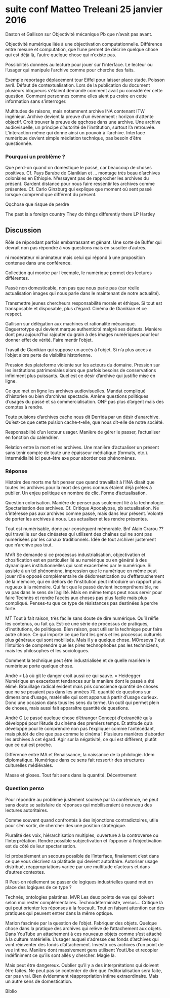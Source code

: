 
# suite conf Matteo Treleani 25 janvier 2016


Daston et Gallison sur Objectivité mécanique
Pb que n’avait pas avant.

Objectivité numérique liée à une objectivation computationnelle. Différence entre mesure et computation, que l’une permet de décrire quelque chose qui est déjà là, l’autre quelque chose qui n’existe pas.

Possibilités données au lecture pour jouer sur l’interface. Le lecteur ou l’usager qui manipule l‘archive comme pour cherche des faits.

Exemple reportage déplacement tour Eiffel pour laisser place stade. Poisson avril.
Défaut de contextualisation. Lors de la publication du document plusieurs blogueurs s’étaient demandé comment avait pu considéréer cette question. Comment personnes comme elles aient pu croire en cette information sans s’interroger.

Multitudes de raisons, mais notamment archive INA contenant ITW ingénieur. Archive devient la preuve d’un événement : horizon d’attente objectif. Croit trouver la preuve de qqchose dans une archive. Une archive audiovisuelle, un principe d’autorité de l’institution, surtout l’a retrouvée. L’interaction même qui donne ainsi un pouvoir à l’archive. 
Interface numérique devient simple médiation technique, pas besoin d’être questionnée.

### Pourquoi un problème ?

Que perd-on quand on domestique le passé, car beaucoup de choses positives.
Cf. Pays Barabe de Gianikian et … montage très beau d’archives coloniales en Ethiopie. 
N’essayent pas de rapprocher les archives du présent. Gardent distance pour nous faire ressentir les archives comme présentes.
Cf. Carlo Ginzburg qui explique que moment où sent passé lorsque comprend que différent du présent.

Qqchose que risque de perdre 

The past is a foreign country
They do things differently there
LP Hartley


## Discussion

Rôle de répondant parfois embarrassant et gênant.
Une sorte de Buffer qui devrait non pas répondre à vos questions mais en susciter d’autres.

ni modérateur ni animateur mais celui qui répond à une proposition contenue dans une conférence.

Collection qui montre par l’exemple, le numérique permet des lectures différentes.

Passé non domesticable, non pas que nous parle pas (car réelle actualisation images qui nous parle dans le maintenant de notre actualité).

Transmettre jeunes chercheurs responsabilité morale et éthique. Si tout est transposable et disposable, plus d’égard. Cinéma de Gianikian et ce respect.

Gallison sur délégation aux machines et rationalité mécanique.
Daguerrotype qui devient marque authenticité malgré ses défauts.
Manière dont peu aujourd’hui rajouter du grain à des images numériques pour leur donner effet de vérité. Faire mentir l’objet.

Travail de Gianikian qui suppose un accès à l’objet. Si n’a plus accès à l’objet alors perte de visibilité historienne.

Pression des plateforme violente sur les acteurs du domaine. Pression sur les institutions patrimoniales alors que parfois besoins de conservations infiniment plus puissants. Quel est ce désir d’archive qui justifie mise en ligne.

Ce que met en ligne les archives audiovisuelles. Mandat compliqué d’historien ou bien d’archives spectacle. Amène questions politiques d’usages du passé et sa commercialisation. ONF pas plus d’argent mais des comptes à rendre.

Toute pulsions d’archives cache nous dit Derrida par un désir d’anarchive. Qu’est-ce que cette pulsion cache-t-elle, que nous dit-elle de notre société.

Responsabilité d’un lecteur usager.
Manière de gérer le passer, l’actualiser en fonction du calendrier.

Relation entre la mort et les archives. Une manière d’actualiser un présent sans tenir compte de toute une épaisseur médiatique (formats, etc.). Intermédialité ici peut-être axe pour aborder ces phénomènes.

### Réponse

Histoire des morts me fait penser que quand travaillait à l’INA disait que toutes les archives pour la mort des gens connus étaient déjà prêtes à publier. Un enjeu politique en nombre de clic. Forme d’actualisation.
  
Question colorisation. Manière de penser pas seulement lié à la technologie. Spectarisation des archives. Cf. Critique Apocalypse, pb actualisation. Ne s’intéresse pas aux archives comme passé, mais dans leur présent. Volonté de porter les archives à nous. Les actualiser et les rendre présentes.

Tout est numérisable, donc par conséquent mémorable.
Bnf Alain Crarou ?? qui travaille sur des cinéastes qui utilisent des chaînes qui ne sont pas numérisées par les canaux traditionnels. Idée de tout archiver justement que n’archive pas tout.

MVR Se demande si ce processus industrialisation, objectivation et chosification est en particulier lié au numérique ou en général à des dynamiques institutionnelles qui sont exacerbées par le numérique.
Si assiste à un tel phénomène, impression que le numérique en même peut jouer rôle opposé complémentaire de dédomestication ou d’effarouchement de la mémoire, qui en dehors de l’institution peut introduire un rapport plus rugueux à la mémoire. Qui fait que le passé devient incompréhensible, ne va pas dans le sens de l’agilité. Mais en même temps peut nous servir pour faire Technès et rendre l’accès aux choses pas plus facile mais plus compliqué.
Penses-tu que ce type de résistances pas destinées à perdre forte.

MT Tout à fait raison, très facile sans doute de dire numérique. Qu’il réifie les contenus, ou fait ça. Est-ce une série de processus de pratiques, d’institutions, de politiques.
Bien raison, peut utiliser la technique pour faire autre chose. Ce qui importe ce que font les gens et les processus culturels plus généraux qui sont mobilisés. Mais il y a quelque chose.
MOrosova ? eut l’intuition de comprendre que les pires technophobes pas les techniciens, mais les philosophes et les sociologues.

Comment la technique peut être industrialisée et de quelle manière le numérique porte quelque chose.

André « Là où git le danger croit aussi ce qui sauve. » Heidegger
Numérique en exacerbant tendances sur la manière dont le passé a été élimé. Brouillage radical évident mais pris conscience quantité de choses que ne se posaient pas dans les années 70. quantité de questions sur dimensions d’usage, matérielle qui sont apparus à partir d’usage curieux. Donc une occasion dans tous les sens du terme.
Un outil qui permet plein de choses, mais aussi fait apparaître quantité de questions.

André G
Le passé quelque chose d’étranger
Concept d’extranéité qu’a développé pour l’étude du cinéma des premiers temps. Et attitude qu’a développé pour le comprendre non pas l’expliquer comme l’antécédant, mais plutôt de dire que pas comme le cinéma !
Plusieurs manières d’aborder les archives à cet égard.
Agir sur la négativité, ce qui est différent, plutôt que ce qui est proche.

Différence entre MA et Renaissance, la naissance de la philologie. Idem diplomatique.
Numérique dans ce sens fait ressortir des structures culturelles médiévales.

Masse et gloses.
Tout fait sens dans la quantité.
Décentrement

### Question perso

Pour répondre au problème justement soulevé par la conférence, ne peut sans doute se satisfaire de réponses qui mobiliseraient à nouveau des lectures autoritaires.

Comme souvent quand confrontés à des injonctions contradictoires, utile pour s’en sortir, de chercher des une position stratégique.

Pluralité des voix, hiérarchisation multiples, ouverture à la controverse ou l’interprétation. Rendre possible subjectivation et l’opposer à l’objectivation est du côté de leur spectarisation.

Ici probablement un secours possible de l’interface, finalement c’est dans ce que vous décrivez sa platitude qui devient autoritaire. Autoriser usage distribué, réappropriations variée par une multitude d’acteurs et dans d’autres contextes. 


R Peut-on réellement se passer de logiques industrielles quand met en place des logiques de ce type ?

Technès, ontologies palatines.
MVR Les deux points de vue qui doivent selon moi rester complémentaires. Technodéterministe, versus…
Critique là qui peut orienter les réponses à la foucault. Tout en faisant attention car des pratiques qui peuvent entrer dans la même optique.

Marion
fascinée par la question de l’objet. Fabriquer des objets. Quelque chose dans la pratique des archives qui relève de l’attachement aux objets. Dans YouTube un attachement à ces nouveaux objets comme s’est attaché à la culture matérielle.
L’usager auquel s’adresse ces fonds d’archives qui vont réinventer des fonds d’attachement. Investir ces archives d’un point de vue intime. Manière dont massivement gens utilisent YoutUbe et recopier indéfiniment ce qu’ils sont allés y chercher. Magie là.

Mais peut être dangereux.
Oublier qu’il y a des interprétations qui doivent être faites. Ne peut pas se contenter de dire que l’éditorialisation sera faite, car pas vrai. Bien évidemment réappropriation intime extraordinaire. Mais un autre sens de domestication.


Biblio
